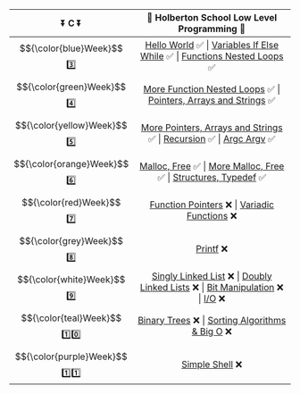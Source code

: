 | :arrow_double_down: C :arrow_double_down: | :dart: Holberton School Low Level Programming :dart:                    |
| :------: | :----------------------------------------------------------------------------------------------------------------------------------------------------------------------------------------------------------------------------------------------------------------------------------------------------------------------------------------------------------------------: |
|  $${\color{blue}Week}$$ :three: | [Hello World](https://github.com/vlldnt/holbertonschool-low_level_programming/tree/main/hello_world) :white_check_mark:  \|  [Variables If Else While](https://github.com/vlldnt/holbertonschool-low_level_programming/tree/main/variables_if_else_while) :white_check_mark:  \|  [Functions Nested Loops](https://github.com/vlldnt/holbertonschool-low_level_programming/tree/main/functions_nested_loops) :white_check_mark: |
| $${\color{green}Week}$$ :four: | [More Function Nested Loops](https://github.com/vlldnt/holbertonschool-low_level_programming/tree/main/more_functions_nested_loops) :white_check_mark:  \|  [Pointers, Arrays and Strings](https://github.com/vlldnt/holbertonschool-low_level_programming/tree/main/pointers_arrays_strings) :white_check_mark:                                                                                             |
| $${\color{yellow}Week}$$ :five: | [More Pointers, Arrays and Strings](https://github.com/vlldnt/holbertonschool-low_level_programming/tree/main/pointers_arrays_strings)  :white_check_mark:  \|  [Recursion](https://github.com/vlldnt/holbertonschool-low_level_programming/tree/main/recursion)  :white_check_mark:  \|  [Argc Argv](https://github.com/vlldnt/holbertonschool-low_level_programming/tree/main/argc_argv)  :white_check_mark:                   |
| 	$${\color{orange}Week}$$ :six: | [Malloc, Free](https://github.com/vlldnt/holbertonschool-low_level_programming/tree/main/malloc_free) :white_check_mark:  \|  [More Malloc, Free](https://github.com/vlldnt/holbertonschool-low_level_programming/tree/main/more_malloc_free) :white_check_mark:  \|  [Structures, Typedef](https://github.com/vlldnt/holbertonschool-low_level_programming/tree/main/structures_typedef) :white_check_mark:                    |
| $${\color{red}Week}$$ :seven: | [Function Pointers](https://github.com/vlldnt/holbertonschool-low_level_programming) :x:  \|  [Variadic Functions](https://github.com/vlldnt/holbertonschool-low_level_programming) :x:                    |
| $${\color{grey}Week}$$ :eight: | [Printf](https://github.com/vlldnt/holbertonschool-low_level_programming) :x:                    |
| $${\color{white}Week}$$ :nine: | [Singly Linked List](https://github.com/vlldnt/holbertonschool-low_level_programming) :x:  \|  [Doubly Linked Lists](https://github.com/vlldnt/holbertonschool-low_level_programming) :x:  \|  [Bit Manipulation](https://github.com/vlldnt/holbertonschool-low_level_programming) :x:  \|  [I\/O](https://github.com/vlldnt/holbertonschool-low_level_programming) :x:                   |
| $${\color{teal}Week}$$ :one::zero: | [Binary Trees](https://github.com/vlldnt/holbertonschool-low_level_programming) :x:  \|  [Sorting Algorithms & Big O](https://github.com/vlldnt/holbertonschool-low_level_programming) :x:                    |
| $${\color{purple}Week}$$ :one::one: | [Simple Shell](https://github.com/vlldnt/holbertonschool-low_level_programming) :x:                    |
